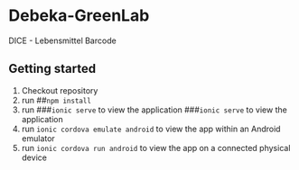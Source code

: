 # Debeka-GreenLab
DICE - Lebensmittel Barcode

## Getting started
1. Checkout repository
2. run 
##`npm install`
3. run 
###`ionic serve` to view the application
###`ionic serve` to view the application
4. run `ionic cordova emulate android` to view the app within an Android emulator
5. run `ionic cordova run android` to view the app on a connected physical device